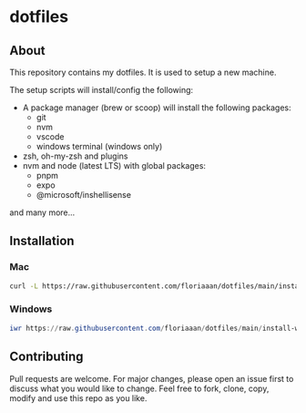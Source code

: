 # dotfiles

## About

This repository contains my dotfiles. It is used to setup a new machine.

The setup scripts will install/config the following:
- A package manager (brew or scoop) will install the following packages:
    - git
    - nvm
    - vscode
    - windows terminal (windows only)
- zsh, oh-my-zsh and plugins
- nvm and node (latest LTS) with global packages:
    - pnpm
    - expo
    - @microsoft/inshellisense

and many more...



## Installation

### Mac

```bash
curl -L https://raw.githubusercontent.com/floriaaan/dotfiles/main/install-mac.sh | bash
```

### Windows

```powershell
iwr https://raw.githubusercontent.com/floriaaan/dotfiles/main/install-windows.ps1 -useb | iex
```

## Contributing

Pull requests are welcome. For major changes, please open an issue first to discuss what you would like to change.
Feel free to fork, clone, copy, modify and use this repo as you like.